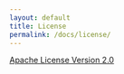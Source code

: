 ```yaml
---
layout: default
title: License
permalink: /docs/license/
---
```

[Apache License Version 2.0](https://github.com/indeedeng/proctor/blob/master/LICENSE)